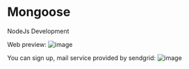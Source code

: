 # Mongoose

NodeJs Development

Web preview:
![image](https://user-images.githubusercontent.com/71302562/190308036-283a6629-5031-424d-a5d7-162a11e9bf3b.png)


You can sign up, mail service provided by sendgrid:
![image](https://user-images.githubusercontent.com/71302562/190308133-0c71ee5e-d524-4a67-bebb-c0d6c8cd7c7b.png)
